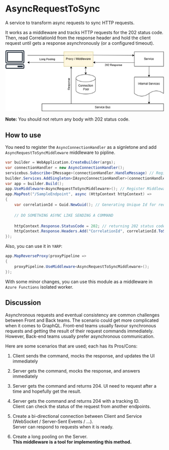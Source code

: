 # AsyncRequestToSync
A service to transform async requests to sync HTTP requests.

It works as a middleware and tracks HTTP requests for the 202 status code. 
Then, read CorrelationId from the response header and hold the client request until gets a response asynchronously (or a configured timeout).

![Diagram](docs/images/diagram.jpg)

**Note:** You should not return any body with 202 status code.

## How to use
You need to register the ``AsyncConnectionHandler`` as a signletone and add ``AsyncRequestToSyncMiddleware`` middleware to pipline.

```C#
var builder = WebApplication.CreateBuilder(args);
var connectionHandler = new AsyncConnectionHandler();
servicebus.Subscribe<IMessage>(connectionHandler.HandleMessage) // Register HandleMessage
builder.Services.AddSingleton<IAsyncConnectionHandler>(connectionHandler); // add as singletone
var app = builder.Build();
app.UseMiddleware<AsyncRequestToSyncMiddleware>(); // Register Middleware
app.MapPost("/SampleEndpoint", async (HttpContext httpContext) =>
{
    var correlationId = Guid.NewGuid(); // Generating Unique Id for request

    // DO SOMETHING ASYNC LIKE SENDING A COMMAND

    httpContext.Response.StatusCode = 202; // returning 202 status code
    httpContext.Response.Headers.Add("CorrelationId", correlationId.ToString("N")); // returnig CorrelationId as header (DO NOT RETURN BODY)
});
```

Also, you can use it in ``YARP``:
```C#
app.MapReverseProxy(proxyPipeline =>
{
    proxyPipeline.UseMiddleware<AsyncRequestToSyncMiddleware>();
});
```

With some minor changes, you can use this module as a middleware in ``Azure Functions`` isolated worker.

## Discussion
Asynchronous requests and eventual consistency are common challenges between Front and Back teams.
The scenario could get more complicated when it comes to GraphQL.
Front-end teams usually favour synchronous requests and getting the result of their request commands immediately.
However, Back-end teams usually prefer asynchronous communication.

Here are some scenarios that are used; each has its Pros/Cons:

1. Client sends the command, mocks the response, and updates the UI immediately

2. Server gets the command, mocks the response, and answers immediately 

3. Server gets the command and returns 204. UI need to request after a time and hopefully get the result.

4. Server gets the command and returns 204 with a tracking ID.<br />
Client can check the status of the request from another endpoints.

5. Create a bi-directional connection between Client and Service (WebSocket / Server-Sent Events / ...).<br />
Server can respond to requests when it is ready.

6. Create a long pooling on the Server. <br />
**This middleware is a tool for implementing this method.**